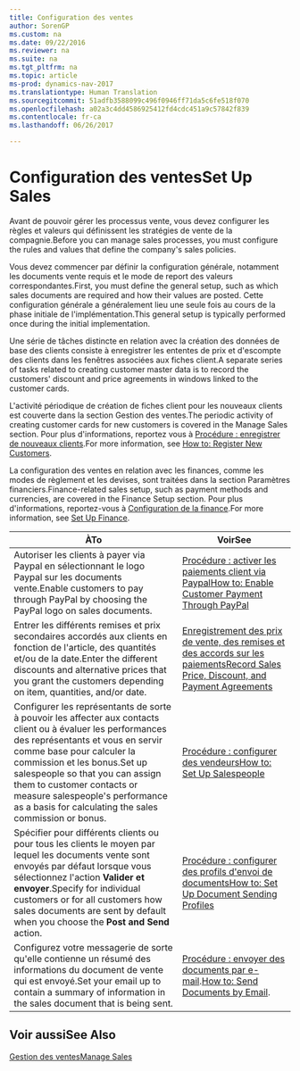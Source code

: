 ```yaml
---
title: Configuration des ventes
author: SorenGP
ms.custom: na
ms.date: 09/22/2016
ms.reviewer: na
ms.suite: na
ms.tgt_pltfrm: na
ms.topic: article
ms-prod: dynamics-nav-2017
ms.translationtype: Human Translation
ms.sourcegitcommit: 51adfb3588099c496f0946ff71da5c6fe518f070
ms.openlocfilehash: a02a3c4dd4586925412fd4cdc451a9c57842f839
ms.contentlocale: fr-ca
ms.lasthandoff: 06/26/2017

---
```


# <a name="set-up-sales"></a><span data-ttu-id="31986-102">Configuration des ventes</span><span class="sxs-lookup"><span data-stu-id="31986-102">Set Up Sales</span></span>

<span data-ttu-id="31986-103">Avant de pouvoir gérer les processus vente, vous devez configurer les règles et valeurs qui définissent les stratégies de vente de la compagnie.</span><span class="sxs-lookup"><span data-stu-id="31986-103">Before you can manage sales processes, you must configure the rules and values that define the company's sales policies.</span></span>

<span data-ttu-id="31986-104">Vous devez commencer par définir la configuration générale, notamment les documents vente requis et le mode de report des valeurs correspondantes.</span><span class="sxs-lookup"><span data-stu-id="31986-104">First, you must define the general setup, such as which sales documents are required and how their values are posted.</span></span> <span data-ttu-id="31986-105">Cette configuration générale a généralement lieu une seule fois au cours de la phase initiale de l'implémentation.</span><span class="sxs-lookup"><span data-stu-id="31986-105">This general setup is typically performed once during the initial implementation.</span></span>

<span data-ttu-id="31986-106">Une série de tâches distincte en relation avec la création des données de base des clients consiste à enregistrer les ententes de prix et d'escompte des clients dans les fenêtres associées aux fiches client.</span><span class="sxs-lookup"><span data-stu-id="31986-106">A separate series of tasks related to creating customer master data is to record the customers' discount and price agreements in windows linked to the customer cards.</span></span>

<span data-ttu-id="31986-107">L'activité périodique de création de fiches client pour les nouveaux clients est couverte dans la section Gestion des ventes.</span><span class="sxs-lookup"><span data-stu-id="31986-107">The periodic activity of creating customer cards for new customers is covered in the Manage Sales section.</span></span> <span data-ttu-id="31986-108">Pour plus d'informations, reportez vous à [Procédure : enregistrer de nouveaux clients](sales-how-register-new-customers.md).</span><span class="sxs-lookup"><span data-stu-id="31986-108">For more information, see [How to: Register New Customers](sales-how-register-new-customers.md).</span></span>

<span data-ttu-id="31986-109">La configuration des ventes en relation avec les finances, comme les modes de règlement et les devises, sont traitées dans la section Paramètres financiers.</span><span class="sxs-lookup"><span data-stu-id="31986-109">Finance-related sales setup, such as payment methods and currencies, are covered in the Finance Setup section.</span></span> <span data-ttu-id="31986-110">Pour plus d'informations, reportez-vous à [Configuration de la finance](finance-setup-setup-finance-setup.md).</span><span class="sxs-lookup"><span data-stu-id="31986-110">For more information, see [Set Up Finance](finance-setup-setup-finance-setup.md).</span></span>

|<span data-ttu-id="31986-111">À</span><span class="sxs-lookup"><span data-stu-id="31986-111">To</span></span> |<span data-ttu-id="31986-112">Voir</span><span class="sxs-lookup"><span data-stu-id="31986-112">See</span></span> |
|---|----|
|<span data-ttu-id="31986-113">Autoriser les clients à payer via Paypal en sélectionnant le logo Paypal sur les documents vente.</span><span class="sxs-lookup"><span data-stu-id="31986-113">Enable customers to pay through PayPal by choosing the PayPal logo on sales documents.</span></span>|[<span data-ttu-id="31986-114">Procédure : activer les paiements client via Paypal</span><span class="sxs-lookup"><span data-stu-id="31986-114">How to: Enable Customer Payment Through PayPal</span></span>](sales-how-enable-customer-payments-paypal.md)|
|<span data-ttu-id="31986-115">Entrer les différents remises et prix secondaires accordés aux clients en fonction de l'article, des quantités et/ou de la date.</span><span class="sxs-lookup"><span data-stu-id="31986-115">Enter the different discounts and alternative prices that you grant the customers depending on item, quantities, and/or date.</span></span>|[<span data-ttu-id="31986-116">Enregistrement des prix de vente, des remises et des accords sur les paiements</span><span class="sxs-lookup"><span data-stu-id="31986-116">Record Sales Price, Discount, and Payment Agreements</span></span>](sales-how-record-sales-price-discount-payment-agreements.md)|
|<span data-ttu-id="31986-117">Configurer les représentants de sorte à pouvoir les affecter aux contacts client ou à évaluer les performances des représentants et vous en servir comme base pour calculer la commission et les bonus.</span><span class="sxs-lookup"><span data-stu-id="31986-117">Set up salespeople so that you can assign them to customer contacts or measure salespeople's performance as a basis for calculating the sales commission or bonus.</span></span>|[<span data-ttu-id="31986-118">Procédure : configurer des vendeurs</span><span class="sxs-lookup"><span data-stu-id="31986-118">How to: Set Up Salespeople</span></span>](sales-how-setup-salespeople.md)|
|<span data-ttu-id="31986-119">Spécifier pour différents clients ou pour tous les clients le moyen par lequel les documents vente sont envoyés par défaut lorsque vous sélectionnez l'action **Valider et envoyer**.</span><span class="sxs-lookup"><span data-stu-id="31986-119">Specify for individual customers or for all customers how sales documents are sent by default when you choose the **Post and Send** action.</span></span>|[<span data-ttu-id="31986-120">Procédure : configurer des profils d'envoi de documents</span><span class="sxs-lookup"><span data-stu-id="31986-120">How to: Set Up Document Sending Profiles</span></span>](sales-how-setup-document-send-profiles.md)|
|<span data-ttu-id="31986-121">Configurez votre messagerie de sorte qu'elle contienne un résumé des informations du document de vente qui est envoyé.</span><span class="sxs-lookup"><span data-stu-id="31986-121">Set your email up to contain a summary of information in the sales document that is being sent.</span></span>|<span data-ttu-id="31986-122">[Procédure : envoyer des documents par e-mail](ui-how-send-documents-email.md).</span><span class="sxs-lookup"><span data-stu-id="31986-122">[How to: Send Documents by Email](ui-how-send-documents-email.md).</span></span>|

## <a name="see-also"></a><span data-ttu-id="31986-123">Voir aussi</span><span class="sxs-lookup"><span data-stu-id="31986-123">See Also</span></span>  
[<span data-ttu-id="31986-124">Gestion des ventes</span><span class="sxs-lookup"><span data-stu-id="31986-124">Manage Sales</span></span>](sales-manage-sales.md)

